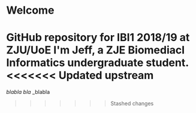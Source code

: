 # Welcome
GitHub repository for IBI1 2018/19 at ZJU/UoE
I'm Jeff, a ZJE Biomediacl Informatics undergraduate student.
<<<<<<< Updated upstream
=======
_blabla_
*bla*
\_blabla
>>>>>>> Stashed changes

